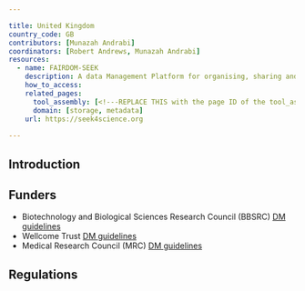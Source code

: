 ```yaml
---

title: United Kingdom
country_code: GB
contributors: [Munazah Andrabi]
coordinators: [Robert Andrews, Munazah Andrabi]
resources:
  - name: FAIRDOM-SEEK
    description: A data Management Platform for organising, sharing and publishing research datasets, models, protocols, samples, publications and other research outcomes.
    how_to_access: 
    related_pages:
      tool_assembly: [<!---REPLACE THIS with the page ID of the tool_assembly pages that you want to list here as related pages--->]
      domain: [storage, metadata]
    url: https://seek4science.org
    
---
```


## Introduction 

<!---General RDM considerations for your country, how to deal with RDM on a national level--->

## Funders 
   * Biotechnology and Biological Sciences Research Council (BBSRC) [DM guidelines](https://www.ukri.org/councils/bbsrc/guidance-for-applicants/what-to-include-in-your-application/data-management-plan/)
   * Wellcome Trust [DM guidelines](https://wellcome.org/grant-funding/guidance/data-software-materials-management-and-sharing-policy)
   * Medical Research Council (MRC) [DM guidelines](https://www.open.ac.uk/library-research-support/research-data-management/mrc-data-management-plans)
  

## Regulations  <!---Country Name--->

<!---## Domain-specific infrastructures/resources (e.g. human data, covid-19) in <!---Country Name--->
